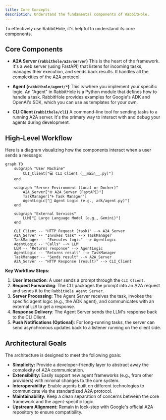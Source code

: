 ```yaml
---
title: Core Concepts
description: Understand the fundamental components of RabbitHole.
---
```


To effectively use RabbitHole, it's helpful to understand its core components.

## Core Components

- **A2A Server (`rabbithole/a2a/server`)**
  This is the heart of the framework. It's a web server (using FastAPI) that listens for incoming tasks, manages their execution, and sends back results. It handles all the complexities of the A2A protocol.

- **Agent (`rabbithole/agent/*`)**
  This is where you implement your specific logic. An "Agent" in RabbitHole is a Python module that defines how to handle a task. RabbitHole provides examples for Google's ADK and OpenAI's SDK, which you can use as templates for your own.

- **CLI Client (`rabbithole/cli`)**
  A command-line tool for sending tasks to a running A2A server. It's the primary way to interact with and debug your agents during development.

## High-Level Workflow
Here is a diagram visualizing how the components interact when a user sends a message:

```mermaid
graph TD
    subgraph "User Machine"
        CLI_Client["💻 CLI Client (__main__.py)"]
    end

    subgraph "Server Environment (Local or Docker)"
        A2A_Server["🌐 A2A Server (FastAPI)"]
        TaskManager["🌀 Task Manager"]
        AgentLogic["🤖 Agent Logic (e.g., adk/agent.py)"]
    end

    subgraph "External Services"
        LLM["🧠 Large Language Model (e.g., Gemini)"]
    end

    CLI_Client -- "HTTP Request (task)" --> A2A_Server
    A2A_Server -- "Invokes task" --> TaskManager
    TaskManager -- "Executes logic" --> AgentLogic
    AgentLogic -- "Calls" --> LLM
    LLM -- "Returns response" --> AgentLogic
    AgentLogic -- "Returns result" --> TaskManager
    TaskManager -- "Sends result" --> A2A_Server
    A2A_Server -- "HTTP Response (result)" --> CLI_Client
```

**Key Workflow Steps:**

1.  **User Interaction**: A user sends a prompt through the `CLI Client`.
2.  **Request Forwarding**: The CLI packages the prompt into an A2A request and sends it to the `RabbitHole Agent Server`.
3.  **Server Processing**: The Agent Server receives the task, invokes the specific agent logic (e.g., the ADK agent), and communicates with an external `LLM` to get a response.
4.  **Response Delivery**: The Agent Server sends the LLM's response back to the CLI Client.
5.  **Push Notifications (Optional)**: For long-running tasks, the server can send asynchronous updates back to a listener running on the client side.

## Architectural Goals

The architecture is designed to meet the following goals:
- **Simplicity:** Provide a developer-friendly layer to abstract away the complexity of A2A communication.
- **Extensibility:** Easily support new agent frameworks (e.g., from other providers) with minimal changes to the core system.
- **Interoperability:** Enable agents built on different technologies to communicate via the standardized A2A protocol.
- **Maintainability:** Keep a clean separation of concerns between the core framework and the agent-specific logic.
- **Upstream Alignment:** Remain in lock-step with Google's official A2A repository to ensure compatibility. 